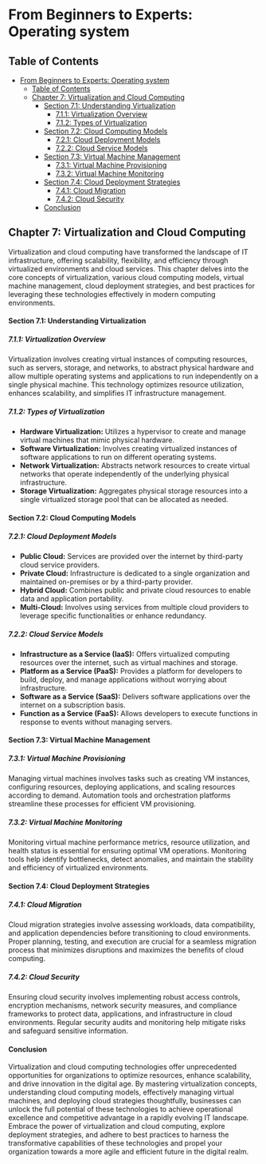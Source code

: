 # From Beginners to Experts: Operating system
## Table of Contents
- [From Beginners to Experts: Operating system](#from-beginners-to-experts-operating-system)
  - [Table of Contents](#table-of-contents)
  - [Chapter 7: Virtualization and Cloud Computing](#chapter-7-virtualization-and-cloud-computing)
      - [Section 7.1: Understanding Virtualization](#section-71-understanding-virtualization)
        - [7.1.1: Virtualization Overview](#711-virtualization-overview)
        - [7.1.2: Types of Virtualization](#712-types-of-virtualization)
      - [Section 7.2: Cloud Computing Models](#section-72-cloud-computing-models)
        - [7.2.1: Cloud Deployment Models](#721-cloud-deployment-models)
        - [7.2.2: Cloud Service Models](#722-cloud-service-models)
      - [Section 7.3: Virtual Machine Management](#section-73-virtual-machine-management)
        - [7.3.1: Virtual Machine Provisioning](#731-virtual-machine-provisioning)
        - [7.3.2: Virtual Machine Monitoring](#732-virtual-machine-monitoring)
      - [Section 7.4: Cloud Deployment Strategies](#section-74-cloud-deployment-strategies)
        - [7.4.1: Cloud Migration](#741-cloud-migration)
        - [7.4.2: Cloud Security](#742-cloud-security)
      - [Conclusion](#conclusion)

## Chapter 7: Virtualization and Cloud Computing

Virtualization and cloud computing have transformed the landscape of IT infrastructure, offering scalability, flexibility, and efficiency through virtualized environments and cloud services. This chapter delves into the core concepts of virtualization, various cloud computing models, virtual machine management, cloud deployment strategies, and best practices for leveraging these technologies effectively in modern computing environments.

#### Section 7.1: Understanding Virtualization

##### 7.1.1: Virtualization Overview

Virtualization involves creating virtual instances of computing resources, such as servers, storage, and networks, to abstract physical hardware and allow multiple operating systems and applications to run independently on a single physical machine. This technology optimizes resource utilization, enhances scalability, and simplifies IT infrastructure management.

##### 7.1.2: Types of Virtualization

- **Hardware Virtualization:** Utilizes a hypervisor to create and manage virtual machines that mimic physical hardware.
- **Software Virtualization:** Involves creating virtualized instances of software applications to run on different operating systems.
- **Network Virtualization:** Abstracts network resources to create virtual networks that operate independently of the underlying physical infrastructure.
- **Storage Virtualization:** Aggregates physical storage resources into a single virtualized storage pool that can be allocated as needed.

#### Section 7.2: Cloud Computing Models

##### 7.2.1: Cloud Deployment Models

- **Public Cloud:** Services are provided over the internet by third-party cloud service providers.
- **Private Cloud:** Infrastructure is dedicated to a single organization and maintained on-premises or by a third-party provider.
- **Hybrid Cloud:** Combines public and private cloud resources to enable data and application portability.
- **Multi-Cloud:** Involves using services from multiple cloud providers to leverage specific functionalities or enhance redundancy.

##### 7.2.2: Cloud Service Models

- **Infrastructure as a Service (IaaS):** Offers virtualized computing resources over the internet, such as virtual machines and storage.
- **Platform as a Service (PaaS):** Provides a platform for developers to build, deploy, and manage applications without worrying about infrastructure.
- **Software as a Service (SaaS):** Delivers software applications over the internet on a subscription basis.
- **Function as a Service (FaaS):** Allows developers to execute functions in response to events without managing servers.

#### Section 7.3: Virtual Machine Management

##### 7.3.1: Virtual Machine Provisioning

Managing virtual machines involves tasks such as creating VM instances, configuring resources, deploying applications, and scaling resources according to demand. Automation tools and orchestration platforms streamline these processes for efficient VM provisioning.

##### 7.3.2: Virtual Machine Monitoring

Monitoring virtual machine performance metrics, resource utilization, and health status is essential for ensuring optimal VM operations. Monitoring tools help identify bottlenecks, detect anomalies, and maintain the stability and efficiency of virtualized environments.

#### Section 7.4: Cloud Deployment Strategies

##### 7.4.1: Cloud Migration

Cloud migration strategies involve assessing workloads, data compatibility, and application dependencies before transitioning to cloud environments. Proper planning, testing, and execution are crucial for a seamless migration process that minimizes disruptions and maximizes the benefits of cloud computing.

##### 7.4.2: Cloud Security

Ensuring cloud security involves implementing robust access controls, encryption mechanisms, network security measures, and compliance frameworks to protect data, applications, and infrastructure in cloud environments. Regular security audits and monitoring help mitigate risks and safeguard sensitive information.

#### Conclusion

Virtualization and cloud computing technologies offer unprecedented opportunities for organizations to optimize resources, enhance scalability, and drive innovation in the digital age. By mastering virtualization concepts, understanding cloud computing models, effectively managing virtual machines, and deploying cloud strategies thoughtfully, businesses can unlock the full potential of these technologies to achieve operational excellence and competitive advantage in a rapidly evolving IT landscape. Embrace the power of virtualization and cloud computing, explore deployment strategies, and adhere to best practices to harness the transformative capabilities of these technologies and propel your organization towards a more agile and efficient future in the digital realm.